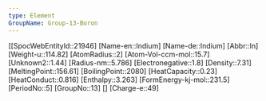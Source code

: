 ```yaml
---
type: Element
GroupName: Group-13-Boron
---
```

[[SpocWebEntityId::21946]
[Name-en::Indium]
[Name-de::Indium]
[Abbr::In]
[Weight-u::114.82]
[AtomRadius::2]
[Atom-Vol-ccm-mol::15.7]
[Unknown2::1.44]
[Radius-nm::5.786]
[Electronegative::1.8]
[Density::7.31]
[MeltingPoint::156.61]
[BoilingPoint::2080]
[HeatCapacity::0.23]
[HeatConduct::0.816]
[Enthalpy::3.263]
[FormEnergy-kj-mol::231.5]
[PeriodNo::5]
[GroupNo::13]
[]
[Charge-e::49]

